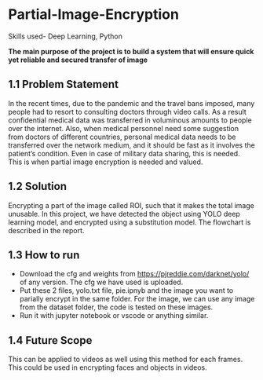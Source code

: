 # Partial-Image-Encryption

Skills used- Deep Learning, Python

**The main purpose of the project is to build a system that will ensure quick yet reliable and secured transfer of image**

## 1.1 Problem Statement
In the recent times, due to the pandemic and the travel bans imposed, many people had to resort to consulting doctors through video calls. As a result confidential medical data was transferred in voluminous amounts to people over the internet. Also, when medical personnel need some suggestion from doctors of different countries, personal medical data needs to be transferred over the network medium, and it should be fast as it involves the patient’s condition. Even in case of military data sharing, this is needed. This is when partial image encryption is needed and valued.

## 1.2 Solution
Encrypting a part of the image called ROI, such that it makes the total image unusable.
In this project, we have detected the object using YOLO deep learning model, and encrypted using a substitution model. The flowchart is described in the report.

## 1.3 How to run
- Download the cfg and weights from https://pjreddie.com/darknet/yolo/ of any version. The cfg we have used is uploaded.
- Put these 2 files, yolo.txt file, pie.ipnyb and the image you want to parially encrypt in the same folder. For the image, we can use any image from the dataset folder, the code is tested on these images.
- Run it with jupyter notebook or vscode or anything similar.

## 1.4 Future Scope
This can be applied to videos as well using this method for each frames. This could be used in encrypting faces and objects in videos.
